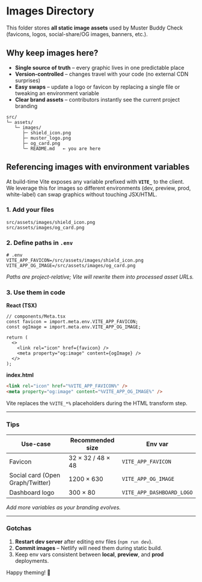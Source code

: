 # Images Directory

This folder stores **all static image assets** used by Muster Buddy Check (favicons, logos, social-share/OG images, banners, etc.).

## Why keep images here?

- **Single source of truth** – every graphic lives in one predictable place  
- **Version-controlled** – changes travel with your code (no external CDN surprises)  
- **Easy swaps** – update a logo or favicon by replacing a single file or tweaking an environment variable  
- **Clear brand assets** – contributors instantly see the current project branding  

```
src/
└─ assets/
   └─ images/
      ├─ shield_icon.png
      ├─ muster_logo.png
      ├─ og_card.png
      └─ README.md   ← you are here
```

## Referencing images with environment variables

At build-time Vite exposes any variable prefixed with **`VITE_`** to the client.  
We leverage this for images so different environments (dev, preview, prod, white-label) can swap graphics without touching JSX/HTML.

### 1. Add your files

```
src/assets/images/shield_icon.png
src/assets/images/og_card.png
```

### 2. Define paths in `.env`

```
# .env
VITE_APP_FAVICON=/src/assets/images/shield_icon.png
VITE_APP_OG_IMAGE=/src/assets/images/og_card.png
```

*Paths are project-relative; Vite will rewrite them into processed asset URLs.*

### 3. Use them in code

**React (TSX)**

```tsx
// components/Meta.tsx
const favicon = import.meta.env.VITE_APP_FAVICON;
const ogImage = import.meta.env.VITE_APP_OG_IMAGE;

return (
  <>
    <link rel="icon" href={favicon} />
    <meta property="og:image" content={ogImage} />
  </>
);
```

**index.html**

```html
<link rel="icon" href="%VITE_APP_FAVICON%" />
<meta property="og:image" content="%VITE_APP_OG_IMAGE%" />
```

Vite replaces the `%VITE_*%` placeholders during the HTML transform step.

---

### Tips

| Use-case | Recommended size | Env var |
|----------|-----------------|---------|
| Favicon   | 32 × 32 / 48 × 48 | `VITE_APP_FAVICON` |
| Social card (Open Graph/Twitter) | 1200 × 630 | `VITE_APP_OG_IMAGE` |
| Dashboard logo | 300 × 80 | `VITE_APP_DASHBOARD_LOGO` |

*Add more variables as your branding evolves.*

---

### Gotchas

1. **Restart dev server** after editing env files (`npm run dev`).  
2. **Commit images** – Netlify will need them during static build.  
3. Keep env vars consistent between **local**, **preview**, and **prod** deployments.

Happy theming! 🎨
